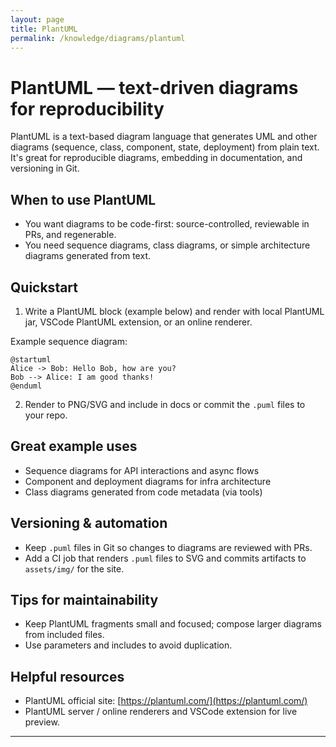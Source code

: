 ```yaml
---
layout: page
title: PlantUML
permalink: /knowledge/diagrams/plantuml
---
```


# PlantUML — text-driven diagrams for reproducibility

PlantUML is a text-based diagram language that generates UML and other diagrams (sequence, class, component, state, deployment) from plain text. It's great for reproducible diagrams, embedding in documentation, and versioning in Git.

## When to use PlantUML

- You want diagrams to be code-first: source-controlled, reviewable in PRs, and regenerable.
- You need sequence diagrams, class diagrams, or simple architecture diagrams generated from text.

## Quickstart

1. Write a PlantUML block (example below) and render with local PlantUML jar, VSCode PlantUML extension, or an online renderer.

Example sequence diagram:

```plantuml
@startuml
Alice -> Bob: Hello Bob, how are you?
Bob --> Alice: I am good thanks!
@enduml
```

2. Render to PNG/SVG and include in docs or commit the `.puml` files to your repo.

## Great example uses

- Sequence diagrams for API interactions and async flows
- Component and deployment diagrams for infra architecture
- Class diagrams generated from code metadata (via tools)

## Versioning & automation

- Keep `.puml` files in Git so changes to diagrams are reviewed with PRs.
- Add a CI job that renders `.puml` files to SVG and commits artifacts to `assets/img/` for the site.

## Tips for maintainability

- Keep PlantUML fragments small and focused; compose larger diagrams from included files.
- Use parameters and includes to avoid duplication.

## Helpful resources

- PlantUML official site: [https://plantuml.com/](https://plantuml.com/)
- PlantUML server / online renderers and VSCode extension for live preview.

---
